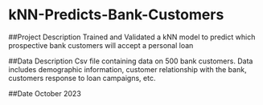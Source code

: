 # kNN-Predicts-Bank-Customers

##Project Description
Trained and Validated a kNN model to predict which prospective bank customers will accept a personal loan

##Data Description
Csv file containing data on 500 bank customers. Data includes demographic information, customer relationship with the bank, customers response to loan campaigns, etc.

##Date
October 2023
